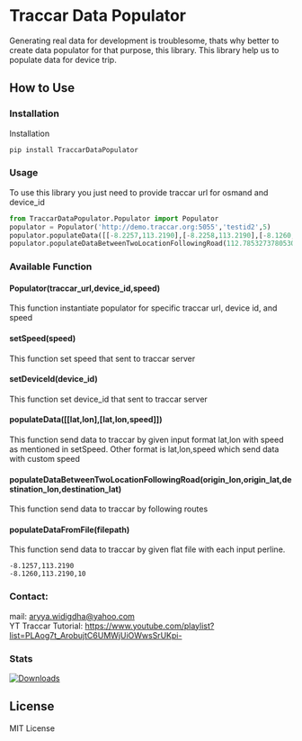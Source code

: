 # Traccar Data Populator
Generating real data for development is troublesome, thats why better to create data populator for that purpose, this library. This library help us to populate data for device trip.

## How to Use

### Installation
Installation
```sh
pip install TraccarDataPopulator
```
### Usage
To use this library you just need to provide traccar url for osmand and device_id
```Python
from TraccarDataPopulator.Populator import Populator
populator = Populator('http://demo.traccar.org:5055','testid2',5)
populator.populateData([[-8.2257,113.2190],[-8.2258,113.2190],[-8.1260,113.2190,10]])
populator.populateDataBetweenTwoLocationFollowingRoad(112.78532737805308,-7.38007105,105.4596077,-7.0249592)

```

### Available Function
#### Populator(traccar_url,device_id,speed)
This function instantiate populator for specific traccar url, device id, and speed    
#### setSpeed(speed)    
This function set speed that sent to traccar server    
#### setDeviceId(device_id)    
This function set device_id that sent to traccar server    
#### populateData([[lat,lon],[lat,lon,speed]])    
This function send data to traccar by given input format lat,lon with speed as mentioned in setSpeed. Other format is lat,lon,speed which send data with custom speed    
#### populateDataBetweenTwoLocationFollowingRoad(origin_lon,origin_lat,destination_lon,destination_lat)
This function send data to traccar by following routes    
#### populateDataFromFile(filepath)    
This function send data to traccar by given flat file with each input perline.    
```text
-8.1257,113.2190
-8.1260,113.2190,10
```

### Contact:
mail: aryya.widigdha@yahoo.com    
YT Traccar Tutorial: https://www.youtube.com/playlist?list=PLAog7t_ArobujtC6UMWjUiOWwsSrUKpi-       


### Stats
[![Downloads](https://static.pepy.tech/personalized-badge/traccardatapopulator?period=total&units=international_system&left_color=black&right_color=orange&left_text=Downloads)](https://pepy.tech/project/traccardatapopulator)


License    
----     

MIT License
